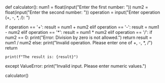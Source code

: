 def calculator():
 num1 = float(input("Enter the first number: ")) 
 num2 = float(input("Enter the second number: ")) 
 operation = input("Enter operation (+, -, *, /): ")

if operation == '+':
        result = num1 + num2
     elif operation == '-':
        result = num1 - num2
    elif operation == '*':
        result = num1 * num2
    elif operation == '/':
        if num2 == 0:
            print("Error: Division by zero is not allowed.")
            return
        result = num1 / num2
    else:
        print("Invalid operation. Please enter one of +, -, *, /")
        return
    
    print(f"The result is: {result}")
except ValueError:
    print("Invalid input. Please enter numeric values.")

calculator()
